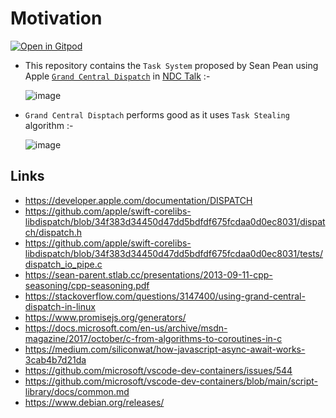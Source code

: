 # Motivation

<a href="https://gitpod.io/#https://github.com/wahabshah/grand-central-dispatch-cpp" rel="nofollow noopener noreferrer" target="_blank" class="after:hidden"><img src="https://gitpod.io/button/open-in-gitpod.svg" alt="Open in Gitpod"></a>
 
* This repository contains the `Task System` proposed by Sean Pean using Apple [`Grand Central Dispatch`](https://apple.github.io/swift-corelibs-libdispatch/) in [NDC Talk](https://youtu.be/zULU6Hhp42w?t=2420) :-
  
  ![image](https://user-images.githubusercontent.com/8818025/163668770-c22557d2-93bc-4b6b-ae59-4b5f328a5c5c.png)
* `Grand Central Disptach` performs good as it uses `Task Stealing` algorithm :-

  ![image](https://user-images.githubusercontent.com/8818025/163668888-61479716-4d98-4801-a5df-5d7e847370f0.png)

## Links

* https://developer.apple.com/documentation/DISPATCH
* https://github.com/apple/swift-corelibs-libdispatch/blob/34f383d34450d47dd5bdfdf675fcdaa0d0ec8031/dispatch/dispatch.h
* https://github.com/apple/swift-corelibs-libdispatch/blob/34f383d34450d47dd5bdfdf675fcdaa0d0ec8031/tests/dispatch_io_pipe.c
* https://sean-parent.stlab.cc/presentations/2013-09-11-cpp-seasoning/cpp-seasoning.pdf
* https://stackoverflow.com/questions/3147400/using-grand-central-dispatch-in-linux
* https://www.promisejs.org/generators/
* https://docs.microsoft.com/en-us/archive/msdn-magazine/2017/october/c-from-algorithms-to-coroutines-in-c
* https://medium.com/siliconwat/how-javascript-async-await-works-3cab4b7d21da
* https://github.com/microsoft/vscode-dev-containers/issues/544
* https://github.com/microsoft/vscode-dev-containers/blob/main/script-library/docs/common.md
* https://www.debian.org/releases/


